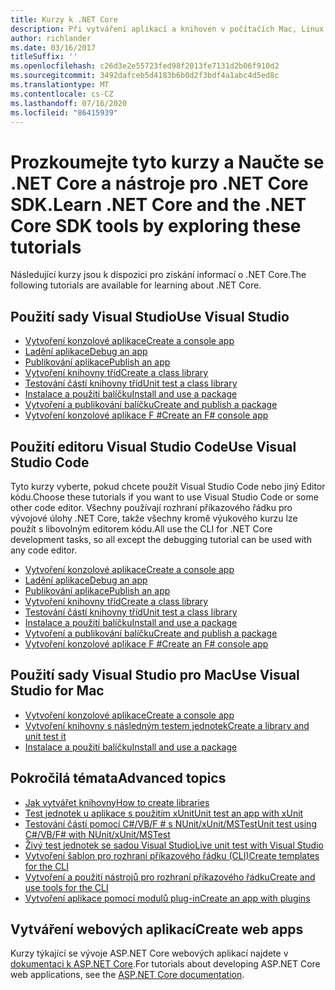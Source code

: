 ```yaml
---
title: Kurzy k .NET Core
description: Při vytváření aplikací a knihoven v počítačích Mac, Linux a Windows postupujte podle pokynů výukových kurzů .NET Core.
author: richlander
ms.date: 03/16/2017
titleSuffix: ''
ms.openlocfilehash: c26d3e2e55723fed98f2013fe7131d2b06f910d2
ms.sourcegitcommit: 3492dafceb5d4183b6b0d2f3bdf4a1abc4d5ed8c
ms.translationtype: MT
ms.contentlocale: cs-CZ
ms.lasthandoff: 07/16/2020
ms.locfileid: "86415939"
---
```

# <a name="learn-net-core-and-the-net-core-sdk-tools-by-exploring-these-tutorials"></a><span data-ttu-id="c23d0-103">Prozkoumejte tyto kurzy a Naučte se .NET Core a nástroje pro .NET Core SDK.</span><span class="sxs-lookup"><span data-stu-id="c23d0-103">Learn .NET Core and the .NET Core SDK tools by exploring these tutorials</span></span>

<span data-ttu-id="c23d0-104">Následující kurzy jsou k dispozici pro získání informací o .NET Core.</span><span class="sxs-lookup"><span data-stu-id="c23d0-104">The following tutorials are available for learning about .NET Core.</span></span>

## <a name="use-visual-studio"></a><span data-ttu-id="c23d0-105">Použití sady Visual Studio</span><span class="sxs-lookup"><span data-stu-id="c23d0-105">Use Visual Studio</span></span>

- [<span data-ttu-id="c23d0-106">Vytvoření konzolové aplikace</span><span class="sxs-lookup"><span data-stu-id="c23d0-106">Create a console app</span></span>](with-visual-studio.md)
- [<span data-ttu-id="c23d0-107">Ladění aplikace</span><span class="sxs-lookup"><span data-stu-id="c23d0-107">Debug an app</span></span>](debugging-with-visual-studio.md)
- [<span data-ttu-id="c23d0-108">Publikování aplikace</span><span class="sxs-lookup"><span data-stu-id="c23d0-108">Publish an app</span></span>](publishing-with-visual-studio.md)
- [<span data-ttu-id="c23d0-109">Vytvoření knihovny tříd</span><span class="sxs-lookup"><span data-stu-id="c23d0-109">Create a class library</span></span>](library-with-visual-studio.md)
- [<span data-ttu-id="c23d0-110">Testování částí knihovny tříd</span><span class="sxs-lookup"><span data-stu-id="c23d0-110">Unit test a class library</span></span>](testing-library-with-visual-studio.md)
- [<span data-ttu-id="c23d0-111">Instalace a použití balíčku</span><span class="sxs-lookup"><span data-stu-id="c23d0-111">Install and use a package</span></span>](/nuget/quickstart/install-and-use-a-package-in-visual-studio)
- [<span data-ttu-id="c23d0-112">Vytvoření a publikování balíčku</span><span class="sxs-lookup"><span data-stu-id="c23d0-112">Create and publish a package</span></span>](/nuget/quickstart/create-and-publish-a-package-using-visual-studio)
- [<span data-ttu-id="c23d0-113">Vytvoření konzolové aplikace F #</span><span class="sxs-lookup"><span data-stu-id="c23d0-113">Create an F# console app</span></span>](../../fsharp/get-started/get-started-visual-studio.md)

## <a name="use-visual-studio-code"></a><span data-ttu-id="c23d0-114">Použití editoru Visual Studio Code</span><span class="sxs-lookup"><span data-stu-id="c23d0-114">Use Visual Studio Code</span></span>

<span data-ttu-id="c23d0-115">Tyto kurzy vyberte, pokud chcete použít Visual Studio Code nebo jiný Editor kódu.</span><span class="sxs-lookup"><span data-stu-id="c23d0-115">Choose these tutorials if you want to use Visual Studio Code or some other code editor.</span></span> <span data-ttu-id="c23d0-116">Všechny používají rozhraní příkazového řádku pro vývojové úlohy .NET Core, takže všechny kromě výukového kurzu lze použít s libovolným editorem kódu.</span><span class="sxs-lookup"><span data-stu-id="c23d0-116">All use the CLI for .NET Core development tasks, so all except the debugging tutorial can be used with any code editor.</span></span>

- [<span data-ttu-id="c23d0-117">Vytvoření konzolové aplikace</span><span class="sxs-lookup"><span data-stu-id="c23d0-117">Create a console app</span></span>](with-visual-studio-code.md)
- [<span data-ttu-id="c23d0-118">Ladění aplikace</span><span class="sxs-lookup"><span data-stu-id="c23d0-118">Debug an app</span></span>](debugging-with-visual-studio-code.md)
- [<span data-ttu-id="c23d0-119">Publikování aplikace</span><span class="sxs-lookup"><span data-stu-id="c23d0-119">Publish an app</span></span>](publishing-with-visual-studio-code.md)
- [<span data-ttu-id="c23d0-120">Vytvoření knihovny tříd</span><span class="sxs-lookup"><span data-stu-id="c23d0-120">Create a class library</span></span>](library-with-visual-studio-code.md)
- [<span data-ttu-id="c23d0-121">Testování částí knihovny tříd</span><span class="sxs-lookup"><span data-stu-id="c23d0-121">Unit test a class library</span></span>](testing-library-with-visual-studio-code.md)
- [<span data-ttu-id="c23d0-122">Instalace a použití balíčku</span><span class="sxs-lookup"><span data-stu-id="c23d0-122">Install and use a package</span></span>](/nuget/quickstart/install-and-use-a-package-using-the-dotnet-cli)
- [<span data-ttu-id="c23d0-123">Vytvoření a publikování balíčku</span><span class="sxs-lookup"><span data-stu-id="c23d0-123">Create and publish a package</span></span>](/nuget/quickstart/create-and-publish-a-package-using-the-dotnet-cli)
- [<span data-ttu-id="c23d0-124">Vytvoření konzolové aplikace F #</span><span class="sxs-lookup"><span data-stu-id="c23d0-124">Create an F# console app</span></span>](../../fsharp/get-started/get-started-vscode.md)

## <a name="use-visual-studio-for-mac"></a><span data-ttu-id="c23d0-125">Použití sady Visual Studio pro Mac</span><span class="sxs-lookup"><span data-stu-id="c23d0-125">Use Visual Studio for Mac</span></span>

- [<span data-ttu-id="c23d0-126">Vytvoření konzolové aplikace</span><span class="sxs-lookup"><span data-stu-id="c23d0-126">Create a console app</span></span>](using-on-mac-vs.md)
- [<span data-ttu-id="c23d0-127">Vytvoření knihovny s následným testem jednotek</span><span class="sxs-lookup"><span data-stu-id="c23d0-127">Create a library and unit test it</span></span>](library-with-visual-studio-mac.md)
- [<span data-ttu-id="c23d0-128">Instalace a použití balíčku</span><span class="sxs-lookup"><span data-stu-id="c23d0-128">Install and use a package</span></span>](/nuget/quickstart/install-and-use-a-package-in-visual-studio-mac)

## <a name="advanced-topics"></a><span data-ttu-id="c23d0-129">Pokročilá témata</span><span class="sxs-lookup"><span data-stu-id="c23d0-129">Advanced topics</span></span>

- [<span data-ttu-id="c23d0-130">Jak vytvářet knihovny</span><span class="sxs-lookup"><span data-stu-id="c23d0-130">How to create libraries</span></span>](libraries.md)
- [<span data-ttu-id="c23d0-131">Test jednotek u aplikace s použitím xUnit</span><span class="sxs-lookup"><span data-stu-id="c23d0-131">Unit test an app with xUnit</span></span>](testing-with-cli.md)
- [<span data-ttu-id="c23d0-132">Testování částí pomocí C#/VB/F # s NUnit/xUnit/MSTest</span><span class="sxs-lookup"><span data-stu-id="c23d0-132">Unit test using C#/VB/F# with NUnit/xUnit/MSTest</span></span>](../testing/index.md)
- [<span data-ttu-id="c23d0-133">Živý test jednotek se sadou Visual Studio</span><span class="sxs-lookup"><span data-stu-id="c23d0-133">Live unit test with Visual Studio</span></span>](/visualstudio/test/live-unit-testing-start)
- [<span data-ttu-id="c23d0-134">Vytvoření šablon pro rozhraní příkazového řádku (CLI)</span><span class="sxs-lookup"><span data-stu-id="c23d0-134">Create templates for the CLI</span></span>](cli-templates-create-item-template.md)
- [<span data-ttu-id="c23d0-135">Vytvoření a použití nástrojů pro rozhraní příkazového řádku</span><span class="sxs-lookup"><span data-stu-id="c23d0-135">Create and use tools for the CLI</span></span>](../tools/global-tools-how-to-create.md)
- [<span data-ttu-id="c23d0-136">Vytvoření aplikace pomocí modulů plug-in</span><span class="sxs-lookup"><span data-stu-id="c23d0-136">Create an app with plugins</span></span>](creating-app-with-plugin-support.md)

## <a name="create-web-apps"></a><span data-ttu-id="c23d0-137">Vytváření webových aplikací</span><span class="sxs-lookup"><span data-stu-id="c23d0-137">Create web apps</span></span>

<span data-ttu-id="c23d0-138">Kurzy týkající se vývoje ASP.NET Core webových aplikací najdete v [dokumentaci k ASP.NET Core](/aspnet/core/).</span><span class="sxs-lookup"><span data-stu-id="c23d0-138">For tutorials about developing ASP.NET Core web applications, see the [ASP.NET Core documentation](/aspnet/core/).</span></span>
